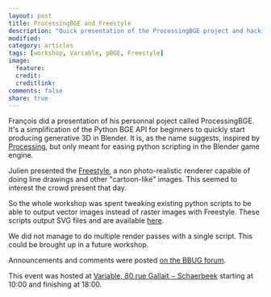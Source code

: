 ```yaml
---
layout: post
title: ProcessingBGE and Freestyle
description: "Quick presentation of the ProcessingBGE project and hacking around Freestyle "
modified: 
category: articles
tags: [workshop, Variable, pBGE, Freestyle]
image:
  feature: 
  credit: 
  creditlink: 
comments: false
share: true
---
```


François did a presentation of his personnal poject called ProcessingBGE. It's a simplification of the Python BGE API for beginners to quickly start producing generative 3D in Blender. It is, as the name suggests, inspired by [Processing](http://processing.org), but only meant for easing python scripting in the Blender game engine.

Julien presented the [Freestyle](http://freestyle.sourceforge.net/), a non photo-realistic renderer capable of doing line drawings and other "cartoon-like" images. This seemed to interest the crowd present that day. 

So the whole workshop was spent tweaking existing python scripts to be able to output vector images instead of raster images with Freestyle. These scripts output SVG files and are available [here](https://github.com/Blender-Brussels/bpy-bge-library/tree/master/scripts/bpy/svgwriter).

We did not manage to do multiple render passes with a single script. This could be brought up in a future workshop.

Announcements and comments were posted [on the BBUG forum](http://bbug.tuxfamily.org/index.php?p=/discussion/47/2806-blender-bpybge-workshop-constant-variable).

This event was hosted at [Variable, 80 rue Gallait − Schaerbeek](https://www.openstreetmap.org/way/60317745#map=19/50.86677/4.36900) starting at 10:00 and finishing at 18:00.
